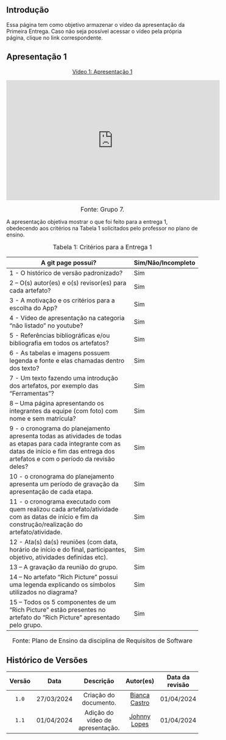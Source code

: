 ## Introdução

Essa página tem como objetivo armazenar o vídeo da apresentação da Primeira Entrega. Caso não seja possível acessar o vídeo pela própria página, clique no link correspondente.

## Apresentação 1
<div align="center">
<p style="text-align: center"><a href="https://www.youtube.com/watch?v=z5CbQ0DJa1s" target="blanket">Vídeo 1: Apresentação 1</a></p>
</div>

<p style="text-align: center"><iframe width="560" height="315" src="https://www.youtube.com/embed/z5CbQ0DJa1s?si=k7DXxgBdJHneEtSb" title="YouTube video player" frameborder="0" allow="accelerometer; autoplay; clipboard-write; encrypted-media; gyroscope; picture-in-picture; web-share" allowfullscreen></iframe></p>

<font size="3"><p style="text-align: center">Fonte: Grupo 7.</p></font>


A apresentação objetiva mostrar o que foi feito para a entrega 1, obedecendo aos critérios na Tabela 1 solicitados pelo professor no plano de ensino.

<font size="3"><p style="text-align: center">Tabela 1: Critérios para a Entrega 1</p></font>

A git page possui?  | Sim/Não/Incompleto
--------- | ------
1 - O histórico de versão padronizado? | Sim
2 – O(s) autor(es) e o(s) revisor(es) para cada artefato? | Sim
3 - A motivação e os critérios para a escolha do App? | Sim
4 - Vídeo de apresentação na categoria “não listado” no youtube? | Sim
5 - Referências bibliográficas e/ou bibliografia em todos os artefatos? | Sim 
6 - As tabelas e imagens possuem legenda e fonte e elas chamadas dentro dos texto? | Sim 
7 - Um texto fazendo uma introdução dos artefatos, por exemplo das “Ferramentas”? | Sim
8 – Uma página apresentando os integrantes da equipe (com foto) com nome e sem matrícula? | Sim
9 - o cronograma do planejamento apresenta todas as atividades de todas as etapas para cada integrante com as datas de início e fim das entrega dos artefatos e com o período da revisão deles? | Sim
10 - o cronograma do planejamento apresenta um período de gravação da apresentação de cada etapa. | Sim
11 - o cronograma executado com quem realizou cada artefato/atividade com as datas de início e fim da construção/realização do artefato/atividade. | Sim
12 - Ata(s) da(s) reuniões (com data, horário de início e do final, participantes, objetivo, atividades definidas etc). | Sim
13 – A gravação da reunião do grupo. | Sim
14 – No artefato “Rich Picture” possui uma legenda explicando os símbolos utilizados no diagrama? | Sim
15 – Todos os 5 componentes de um “Rich Picture” estão presentes no artefato do “Rich Picture” apresentado pelo grupo. | Sim


<font size="3"><p style="text-align: center">Fonte: Plano de Ensino da disciplina de Requisitos de Software</p></font>

## Histórico de Versões

| Versão | Data | Descrição | Autor(es) | Data da revisão | Revisor(es) |
| :--: | :--: | :--: | :--: | :--: | :--: |
|`1.0` | 27/03/2024 | Criação do documento. |[Bianca Castro](https://github.com/BiancaPatrocinio7) | 01/04/2024| [Johnny Lopes](https://github.com/JohnnyLopess)|
|`1.1` | 01/04/2024 | Adição do vídeo de apresentação. |[Johnny Lopes](https://github.com/JohnnyLopess) | 01/04/2024| Todos|